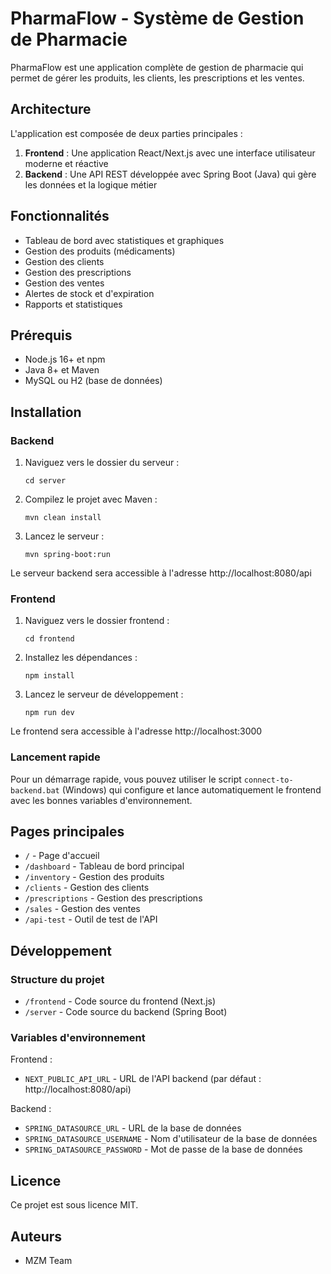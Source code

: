 # PharmaFlow - Système de Gestion de Pharmacie

PharmaFlow est une application complète de gestion de pharmacie qui permet de gérer les produits, les clients, les prescriptions et les ventes.

## Architecture

L'application est composée de deux parties principales :

1. **Frontend** : Une application React/Next.js avec une interface utilisateur moderne et réactive
2. **Backend** : Une API REST développée avec Spring Boot (Java) qui gère les données et la logique métier

## Fonctionnalités

- Tableau de bord avec statistiques et graphiques
- Gestion des produits (médicaments)
- Gestion des clients
- Gestion des prescriptions
- Gestion des ventes
- Alertes de stock et d'expiration
- Rapports et statistiques

## Prérequis

- Node.js 16+ et npm
- Java 8+ et Maven
- MySQL ou H2 (base de données)

## Installation

### Backend

1. Naviguez vers le dossier du serveur :
   ```
   cd server
   ```

2. Compilez le projet avec Maven :
   ```
   mvn clean install
   ```

3. Lancez le serveur :
   ```
   mvn spring-boot:run
   ```

Le serveur backend sera accessible à l'adresse http://localhost:8080/api

### Frontend

1. Naviguez vers le dossier frontend :
   ```
   cd frontend
   ```

2. Installez les dépendances :
   ```
   npm install
   ```

3. Lancez le serveur de développement :
   ```
   npm run dev
   ```

Le frontend sera accessible à l'adresse http://localhost:3000

### Lancement rapide

Pour un démarrage rapide, vous pouvez utiliser le script `connect-to-backend.bat` (Windows) qui configure et lance automatiquement le frontend avec les bonnes variables d'environnement.



## Pages principales

- `/` - Page d'accueil
- `/dashboard` - Tableau de bord principal
- `/inventory` - Gestion des produits
- `/clients` - Gestion des clients
- `/prescriptions` - Gestion des prescriptions
- `/sales` - Gestion des ventes
- `/api-test` - Outil de test de l'API

## Développement

### Structure du projet

- `/frontend` - Code source du frontend (Next.js)
- `/server` - Code source du backend (Spring Boot)

### Variables d'environnement

Frontend :
- `NEXT_PUBLIC_API_URL` - URL de l'API backend (par défaut : http://localhost:8080/api)

Backend :
- `SPRING_DATASOURCE_URL` - URL de la base de données
- `SPRING_DATASOURCE_USERNAME` - Nom d'utilisateur de la base de données
- `SPRING_DATASOURCE_PASSWORD` - Mot de passe de la base de données

## Licence

Ce projet est sous licence MIT.

## Auteurs

- MZM Team 